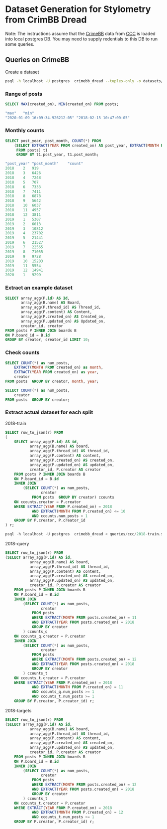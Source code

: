 Dataset Generation for Stylometry from CrimBB Dread
===================================================

Note: The instructions assume that the [CrimeBB](https://dl.acm.org/doi/10.1145/3178876.3186178) data from [CCC](https://www.cambridgecybercrime.uk/process.html) is loaded into local postgres DB.
You may need to supply redentials to this DB to run some queries.

## Queries on CrimeBB

Create a dataset
```bash
psql -h localhost -U postgres  crimebb_dread --tuples-only -o datasets/2018-train < queries/ccc/2018-train.sql
```

### Range of posts

```sql
SELECT MAX(created_on), MIN(created_on) FROM posts;
```

```jsx
"max"	"min"
"2020-01-09 16:09:34.926212-05"	"2018-02-15 10:47:00-05"
```

### Monthly counts

```sql
SELECT post_year, post_month, COUNT(*) FROM
	(SELECT EXTRACT(YEAR FROM created_on) AS post_year, EXTRACT(MONTH FROM created_on) AS post_month 
	 FROM posts) t1
	 GROUP BY t1.post_year, t1.post_month;
```

```jsx
"post_year"	"post_month"	"count"
2018	2	919
2018	3	6426
2018	4	7248
2018	5	707
2018	6	7333
2018	7	7411
2018	8	6878
2018	9	5642
2018	10	6037
2018	11	4957
2018	12	3811
2019	1	5307
2019	2	6013
2019	3	10812
2019	4	23702
2019	5	21441
2019	6	21527
2019	7	22565
2019	8	71055
2019	9	9728
2019	10	15283
2019	11	5554
2019	12	14941
2020	1	9299
```

### Extract an example dataset

```sql
SELECT array_agg(P.id) AS Id, 
	   array_agg(B.name) AS Board, 
	   array_agg(P.thread_id) AS Thread_id, 
	   array_agg(P.content) AS Content,  
	   array_agg(P.created_on) AS Created_on,
	   array_agg(P.updated_on) AS Updated_on,
	   creator_id, creator 
FROM posts P INNER JOIN boards B
ON P.board_id = B.id
GROUP BY creator, creator_id LIMIT 10;
```

### Check counts

```sql
SELECT COUNT(*) as num_posts,
  	EXTRACT(MONTH FROM created_on) as month, 
	EXTRACT(YEAR FROM created_on) as year,
	creator
FROM posts  GROUP BY creator, month, year;

```

```sql
SELECT COUNT(*) as num_posts,
	creator
FROM posts  GROUP BY creator;
```

### Extract actual dataset for each split

2018-train

```sql
SELECT row_to_json(r) FROM
(
	SELECT array_agg(P.id) AS id, 
		   array_agg(B.name) AS board, 
		   array_agg(P.thread_id) AS thread_id, 
		   array_agg(P.content) AS content,  
		   array_agg(P.created_on) AS created_on,
		   array_agg(P.updated_on) AS updated_on,
		   creator_id, P.creator AS creator
	FROM posts P INNER JOIN boards B 
	ON P.board_id = B.id
	INNER JOIN
		(SELECT COUNT(*) as num_posts,
				creator
			FROM posts  GROUP BY creator) ccounts
	ON ccounts.creator = P.creator
	WHERE EXTRACT(YEAR FROM P.created_on) = 2018
		    AND EXTRACT(MONTH FROM P.created_on) <= 10
			AND ccounts.num_posts > 1
	GROUP BY P.creator, P.creator_id
) r;
```

```sql
psql -h localhost -U postgres  crimebb_dread < queries/ccc/2018-train.sql > datasets/2018-train
```

2018-query

```sql
SELECT row_to_json(r) FROM
(SELECT array_agg(P.id) AS id, 
		   array_agg(B.name) AS board, 
		   array_agg(P.thread_id) AS thread_id, 
		   array_agg(P.content) AS content,  
		   array_agg(P.created_on) AS created_on,
		   array_agg(P.updated_on) AS updated_on,
		   creator_id, P.creator AS creator
	FROM posts P INNER JOIN boards B 
	ON P.board_id = B.id
	INNER JOIN
		(SELECT COUNT(*) as num_posts,
				creator
			FROM posts 
			WHERE EXTRACT(MONTH FROM posts.created_on) = 11
		 	AND EXTRACT(YEAR FROM posts.created_on) = 2018
			GROUP BY creator
		) ccounts_q
	ON ccounts_q.creator = P.creator
	INNER JOIN
		(SELECT COUNT(*) as num_posts,
				creator
			FROM posts
			WHERE EXTRACT(MONTH FROM posts.created_on) = 12
		 	AND EXTRACT(YEAR FROM posts.created_on) = 2018
		 	GROUP BY creator
		) ccounts_t
	ON ccounts_t.creator = P.creator
	WHERE EXTRACT(YEAR FROM P.created_on) = 2018
		    AND EXTRACT(MONTH FROM P.created_on) = 11
			AND ccounts_q.num_posts >= 1
			AND ccounts_t.num_posts >= 1
	GROUP BY P.creator, P.creator_id) r;

```

2018-targets

```sql
SELECT row_to_json(r) FROM
(SELECT array_agg(P.id) AS id, 
		   array_agg(B.name) AS board, 
		   array_agg(P.thread_id) AS thread_id, 
		   array_agg(P.content) AS content,  
		   array_agg(P.created_on) AS created_on,
		   array_agg(P.updated_on) AS updated_on,
		   creator_id, P.creator AS creator
	FROM posts P INNER JOIN boards B 
	ON P.board_id = B.id
	INNER JOIN
		(SELECT COUNT(*) as num_posts,
				creator
			FROM posts
			WHERE EXTRACT(MONTH FROM posts.created_on) = 12
		 	AND EXTRACT(YEAR FROM posts.created_on) = 2018
		 	GROUP BY creator
		) ccounts_t
	ON ccounts_t.creator = P.creator
	WHERE EXTRACT(YEAR FROM P.created_on) = 2018
		    AND EXTRACT(MONTH FROM P.created_on) = 12
			AND ccounts_t.num_posts >= 1
	GROUP BY P.creator, P.creator_id) r;
```
